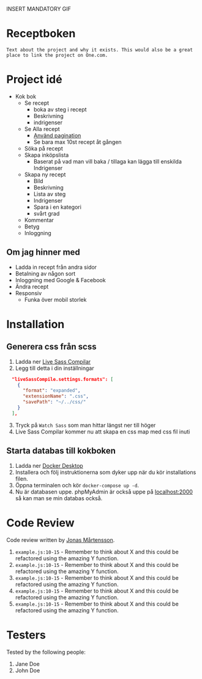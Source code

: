 INSERT MANDATORY GIF

# Receptboken

`Text about the project and why it exists. This would also be a great place to link the project on One.com.`

# Project idé

- Kok bok
  - Se recept
    - boka av steg i recept
    - Beskrivning
    - indrigenser
  - Se Alla recept
    - [Använd pagination](https://www.allphptricks.com/create-simple-pagination-using-php-and-mysqli/)
    - Se bara max 10st recept åt gången
  - Söka på recept
  - Skapa inköpslista
    - Baserat på vad man vill baka / tillaga kan lägga till enskilda Indrigenser
  - Skapa ny recept
    - Bild
    - Beskrivning
    - Lista av steg
    - Indrigenser
    - Spara i en kategori
    - svårt grad
  - Kommentar
  - Betyg
  - Inloggning

## Om jag hinner med

- Ladda in recept från andra sidor
- Betalning av någon sort
- Inloggning med Google & Facebook
- Ändra recept
- Responsiv
  - Funka över mobil storlek

# Installation

## Generera css från scss
1. Ladda ner [Live Sass Compilar](https://marketplace.visualstudio.com/items?itemName=glenn2223.live-sass)
2. Legg till detta i din inställningar 
``` json
  "liveSassCompile.settings.formats": [
    {
      "format": "expanded",
      "extensionName": ".css",
      "savePath": "~/../css/"
    }
  ],
```
3. Tryck på `Watch Sass` som man hittar längst ner till höger
4. Live Sass Compilar kommer nu att skapa en css map med css fil inuti 

## Starta databas till kokboken
1. Ladda ner [Docker Desktop](https://www.docker.com/products/docker-desktop)
2. Installera och följ instruktionerna som dyker upp när du kör installations filen.
3. Öppna terminalen och kör `docker-compose up -d`.  
4. Nu är databasen uppe. phpMyAdmin är också uppe på [localhost:2000](localhost:2000) så kan man se min databas också.

# Code Review

Code review written by [Jonas Mårtensson](https://github.com/jonas128).

1. `example.js:10-15` - Remember to think about X and this could be refactored using the amazing Y function.
2. `example.js:10-15` - Remember to think about X and this could be refactored using the amazing Y function.
3. `example.js:10-15` - Remember to think about X and this could be refactored using the amazing Y function.
4. `example.js:10-15` - Remember to think about X and this could be refactored using the amazing Y function.
5. `example.js:10-15` - Remember to think about X and this could be refactored using the amazing Y function.

# Testers

Tested by the following people:

1. Jane Doe
2. John Doe

